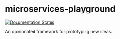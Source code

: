 microservices-playground
=====================

[![Documentation Status](https://readthedocs.org/projects/microservices-infrastructure/badge/?version=latest)](https://readthedocs.org/projects/microservices-infrastructure/?badge=latest)

An opinionated framework for prototyping new ideas.
